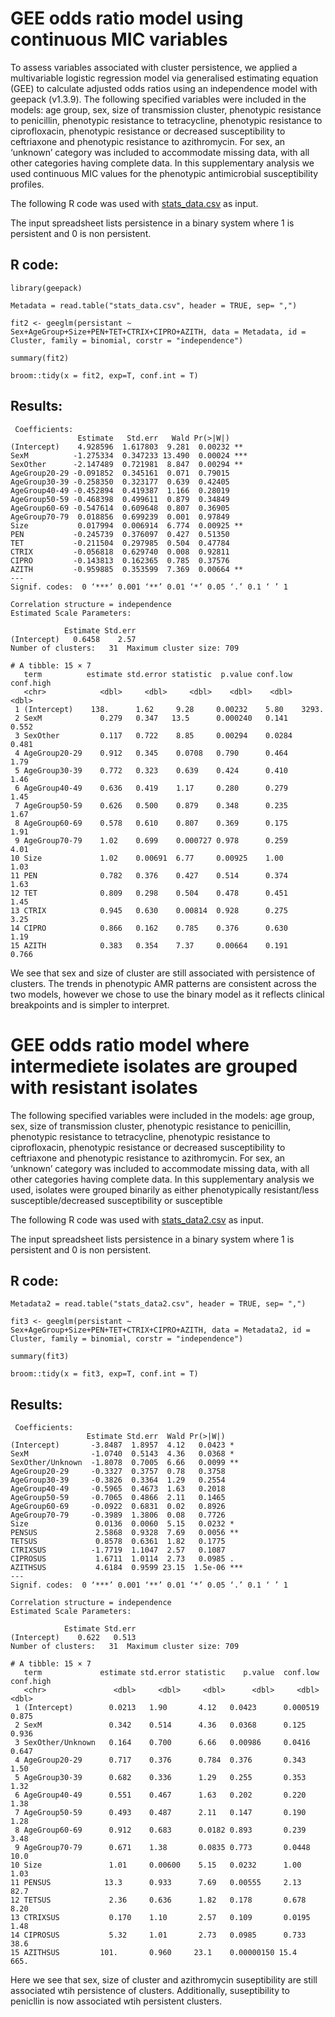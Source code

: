 # GEE odds ratio model using continuous MIC variables

To assess variables associated with cluster persistence, we applied a
multivariable logistic regression model via generalised estimating
equation (GEE) to calculate adjusted odds ratios using an independence
model with geepack (v1.3.9). The following specified variables were
included in the models: age group, sex, size of transmission cluster,
phenotypic resistance to penicillin, phenotypic resistance to
tetracycline, phenotypic resistance to ciprofloxacin, phenotypic
resistance or decreased susceptibility to ceftriaxone and phenotypic
resistance to azithromycin. For sex, an ‘unknown’ category was included
to accommodate missing data, with all other categories having complete
data. In this supplementary analysis we used continuous MIC values for
the phenotypic antimicrobial susceptibility profiles.

The following R code was used with
[stats_data.csv](https://github.com/mtaouk/Neisseria_gonorrhoeae_transmission_Australia/blob/main/Supplementary_analyses/Odds_ratio/stats_data.csv)
as input.

The input spreadsheet lists persistence in a binary system where 1 is
persistent and 0 is non persistent.

## R code:

```         
library(geepack)

Metadata = read.table("stats_data.csv", header = TRUE, sep= ",")

fit2 <- geeglm(persistant ~ Sex+AgeGroup+Size+PEN+TET+CTRIX+CIPRO+AZITH, data = Metadata, id = Cluster, family = binomial, corstr = "independence") 

summary(fit2) 

broom::tidy(x = fit2, exp=T, conf.int = T)

```

## Results:

```         
 Coefficients:
               Estimate   Std.err   Wald Pr(>|W|)    
(Intercept)    4.928596  1.617803  9.281  0.00232 ** 
SexM          -1.275334  0.347233 13.490  0.00024 ***
SexOther      -2.147489  0.721981  8.847  0.00294 ** 
AgeGroup20-29 -0.091852  0.345161  0.071  0.79015    
AgeGroup30-39 -0.258350  0.323177  0.639  0.42405    
AgeGroup40-49 -0.452894  0.419387  1.166  0.28019    
AgeGroup50-59 -0.468398  0.499611  0.879  0.34849    
AgeGroup60-69 -0.547614  0.609648  0.807  0.36905    
AgeGroup70-79  0.018856  0.699239  0.001  0.97849    
Size           0.017994  0.006914  6.774  0.00925 ** 
PEN           -0.245739  0.376097  0.427  0.51350    
TET           -0.211504  0.297985  0.504  0.47784    
CTRIX         -0.056818  0.629740  0.008  0.92811    
CIPRO         -0.143813  0.162365  0.785  0.37576    
AZITH         -0.959885  0.353599  7.369  0.00664 ** 
---
Signif. codes:  0 ‘***’ 0.001 ‘**’ 0.01 ‘*’ 0.05 ‘.’ 0.1 ‘ ’ 1

Correlation structure = independence 
Estimated Scale Parameters:

            Estimate Std.err
(Intercept)   0.6458    2.57
Number of clusters:   31  Maximum cluster size: 709
```

```
# A tibble: 15 × 7
   term          estimate std.error statistic  p.value conf.low conf.high
   <chr>            <dbl>     <dbl>     <dbl>    <dbl>    <dbl>     <dbl>
 1 (Intercept)    138.      1.62     9.28     0.00232    5.80    3293.   
 2 SexM             0.279   0.347   13.5      0.000240   0.141      0.552
 3 SexOther         0.117   0.722    8.85     0.00294    0.0284     0.481
 4 AgeGroup20-29    0.912   0.345    0.0708   0.790      0.464      1.79 
 5 AgeGroup30-39    0.772   0.323    0.639    0.424      0.410      1.46 
 6 AgeGroup40-49    0.636   0.419    1.17     0.280      0.279      1.45 
 7 AgeGroup50-59    0.626   0.500    0.879    0.348      0.235      1.67 
 8 AgeGroup60-69    0.578   0.610    0.807    0.369      0.175      1.91 
 9 AgeGroup70-79    1.02    0.699    0.000727 0.978      0.259      4.01 
10 Size             1.02    0.00691  6.77     0.00925    1.00       1.03 
11 PEN              0.782   0.376    0.427    0.514      0.374      1.63 
12 TET              0.809   0.298    0.504    0.478      0.451      1.45 
13 CTRIX            0.945   0.630    0.00814  0.928      0.275      3.25 
14 CIPRO            0.866   0.162    0.785    0.376      0.630      1.19 
15 AZITH            0.383   0.354    7.37     0.00664    0.191      0.766
```

We see that sex and size of cluster are still associated with
persistence of clusters. The trends in phenotypic AMR patterns are
consistent across the two models, however we chose to use the binary
model as it reflects clinical breakpoints and is simpler to interpret.

# GEE odds ratio model where intermediete isolates are grouped with resistant isolates

The following specified variables were included in the models: age group, sex, size of transmission cluster,
phenotypic resistance to penicillin, phenotypic resistance to
tetracycline, phenotypic resistance to ciprofloxacin, phenotypic
resistance or decreased susceptibility to ceftriaxone and phenotypic
resistance to azithromycin. For sex, an ‘unknown’ category was included
to accommodate missing data, with all other categories having complete
data. In this supplementary analysis we used, isolates were grouped binarily as either phenotypically resistant/less susceptible/decreased susceptibility or susceptible 

The following R code was used with
[stats_data2.csv](https://github.com/mtaouk/Neisseria_gonorrhoeae_transmission_Australia/blob/main/Supplementary_analyses/Odds_ratio/stats_data2.csv)
as input.

The input spreadsheet lists persistence in a binary system where 1 is
persistent and 0 is non persistent.

## R code:

```         
Metadata2 = read.table("stats_data2.csv", header = TRUE, sep= ",")

fit3 <- geeglm(persistant ~ Sex+AgeGroup+Size+PEN+TET+CTRIX+CIPRO+AZITH, data = Metadata2, id = Cluster, family = binomial, corstr = "independence") 

summary(fit3) 

broom::tidy(x = fit3, exp=T, conf.int = T)

```

## Results:

```         
 Coefficients:
                 Estimate Std.err  Wald Pr(>|W|)    
(Intercept)       -3.8487  1.8957  4.12   0.0423 *  
SexM              -1.0740  0.5143  4.36   0.0368 *  
SexOther/Unknown  -1.8078  0.7005  6.66   0.0099 ** 
AgeGroup20-29     -0.3327  0.3757  0.78   0.3758    
AgeGroup30-39     -0.3826  0.3364  1.29   0.2554    
AgeGroup40-49     -0.5965  0.4673  1.63   0.2018    
AgeGroup50-59     -0.7065  0.4866  2.11   0.1465    
AgeGroup60-69     -0.0922  0.6831  0.02   0.8926    
AgeGroup70-79     -0.3989  1.3806  0.08   0.7726    
Size               0.0136  0.0060  5.15   0.0232 *  
PENSUS             2.5868  0.9328  7.69   0.0056 ** 
TETSUS             0.8578  0.6361  1.82   0.1775    
CTRIXSUS          -1.7719  1.1047  2.57   0.1087    
CIPROSUS           1.6711  1.0114  2.73   0.0985 .  
AZITHSUS           4.6184  0.9599 23.15  1.5e-06 ***
---
Signif. codes:  0 ‘***’ 0.001 ‘**’ 0.01 ‘*’ 0.05 ‘.’ 0.1 ‘ ’ 1

Correlation structure = independence 
Estimated Scale Parameters:

            Estimate Std.err
(Intercept)    0.622   0.513
Number of clusters:   31  Maximum cluster size: 709 
```

```
# A tibble: 15 × 7
   term             estimate std.error statistic    p.value  conf.low conf.high
   <chr>               <dbl>     <dbl>     <dbl>      <dbl>     <dbl>     <dbl>
 1 (Intercept)        0.0213   1.90       4.12   0.0423      0.000519     0.875
 2 SexM               0.342    0.514      4.36   0.0368      0.125        0.936
 3 SexOther/Unknown   0.164    0.700      6.66   0.00986     0.0416       0.647
 4 AgeGroup20-29      0.717    0.376      0.784  0.376       0.343        1.50 
 5 AgeGroup30-39      0.682    0.336      1.29   0.255       0.353        1.32 
 6 AgeGroup40-49      0.551    0.467      1.63   0.202       0.220        1.38 
 7 AgeGroup50-59      0.493    0.487      2.11   0.147       0.190        1.28 
 8 AgeGroup60-69      0.912    0.683      0.0182 0.893       0.239        3.48 
 9 AgeGroup70-79      0.671    1.38       0.0835 0.773       0.0448      10.0  
10 Size               1.01     0.00600    5.15   0.0232      1.00         1.03 
11 PENSUS            13.3      0.933      7.69   0.00555     2.13        82.7  
12 TETSUS             2.36     0.636      1.82   0.178       0.678        8.20 
13 CTRIXSUS           0.170    1.10       2.57   0.109       0.0195       1.48 
14 CIPROSUS           5.32     1.01       2.73   0.0985      0.733       38.6  
15 AZITHSUS         101.       0.960     23.1    0.00000150 15.4        665.   
```
Here we see that sex, size of cluster and azithromycin suseptibility are still associated wtih persistence of clusters. Additionally, suseptibility to penicllin is now associated wtih persistent clusters. 




